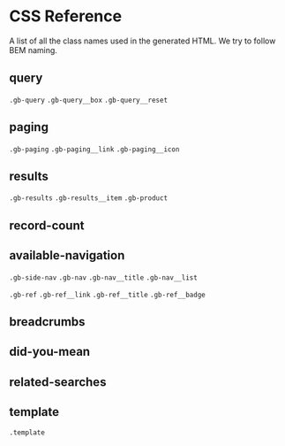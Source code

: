 CSS Reference
===

A list of all the class names used in the generated HTML.
We try to follow BEM naming.

query
---
`.gb-query`
`.gb-query__box`
`.gb-query__reset`

paging
---
`.gb-paging`
`.gb-paging__link`
`.gb-paging__icon`

results
---
`.gb-results`
`.gb-results__item`
`.gb-product`

record-count
---
<!-- TODO -->

available-navigation
---
`.gb-side-nav`
`.gb-nav`
`.gb-nav__title`
`.gb-nav__list`

`.gb-ref`
`.gb-ref__link`
`.gb-ref__title`
`.gb-ref__badge`

breadcrumbs
---
<!-- TODO -->

did-you-mean
---
<!-- TODO -->

related-searches
---
<!-- TODO -->

template
---
`.template`
